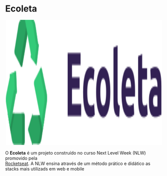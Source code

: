 # Ecoleta

<p align="center">
<img width="500" height="400" src="https://github.com/FelipeCamargoXavier/nlw-01/blob/master/web/src/assets/logo.svg">
</p>

O <b>Ecoleta</b> é um projeto construído no curso Next Level Week (NLW) promovido pela  
  [Rocketseat](https://rocketseat.com.br/).
A NLW ensina através de um método prático e didático as stacks mais utilizads em web e mobile


